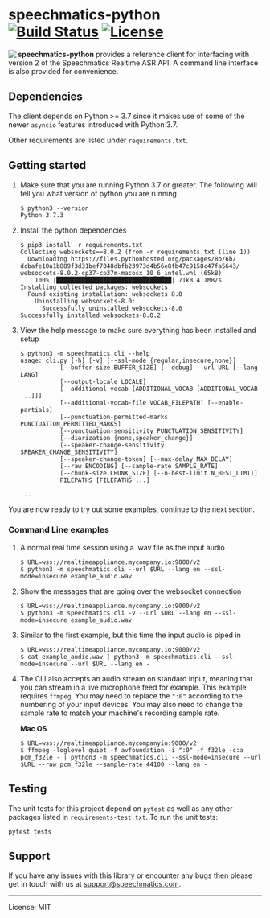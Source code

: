 # speechmatics-python &ensp; [![Build Status](https://travis-ci.org/speechmatics/speechmatics-python.svg?branch=master)](https://travis-ci.org/speechmatics/speechmatics-python) [![License](https://img.shields.io/badge/license-MIT-yellow.svg)](https://github.com/speechmatics/speechmatics-python/blob/master/LICENSE.txt)

<a href="https://www.speechmatics.com/"><img src="https://speechmatics.github.io/speechmatics-python/_static/logo.png" align="left"></a>

**speechmatics-python** provides a reference client for interfacing with version 2 of the Speechmatics Realtime ASR API. A command line interface is also provided for convenience.

## Dependencies

The client depends on Python >= 3.7 since it makes use of some of the newer `asyncio` features introduced with Python 3.7.

Other requirements are listed under `requirements.txt`.

## Getting started

1. Make sure that you are running Python 3.7 or greater. The following will tell you what version of python you are running

   ```shell
   $ python3 --version
   Python 3.7.3
   ```

1. Install the python dependencies

   ```shell
   $ pip3 install -r requirements.txt
   Collecting websockets==8.0.2 (from -r requirements.txt (line 1))
     Downloading https://files.pythonhosted.org/packages/8b/6b/ dcbafe10a1b889f3d31bef7048dbfb23973d4b56e8fb47c9158c47fa5643/ websockets-8.0.2-cp37-cp37m-macosx_10_6_intel.whl (65kB)
       100% |████████████████████████████████| 71kB 4.1MB/s
   Installing collected packages: websockets
     Found existing installation: websockets 8.0
       Uninstalling websockets-8.0:
         Successfully uninstalled websockets-8.0
   Successfully installed websockets-8.0.2
   ```

1. View the help message to make sure everything has been installed and setup

   ```shell
   $ python3 -m speechmatics.cli --help
   usage: cli.py [-h] [-v] [--ssl-mode {regular,insecure,none}]
              [--buffer-size BUFFER_SIZE] [--debug] --url URL [--lang LANG]
              [--output-locale LOCALE]
              [--additional-vocab [ADDITIONAL_VOCAB [ADDITIONAL_VOCAB ...]]]
              [--additional-vocab-file VOCAB_FILEPATH] [--enable-partials]
              [--punctuation-permitted-marks PUNCTUATION_PERMITTED_MARKS]
              [--punctuation-sensitivity PUNCTUATION_SENSITIVITY]
              [--diarization {none,speaker_change}]
              [--speaker-change-sensitivity SPEAKER_CHANGE_SENSITIVITY]
              [--speaker-change-token] [--max-delay MAX_DELAY]
              [--raw ENCODING] [--sample-rate SAMPLE_RATE]
              [--chunk-size CHUNK_SIZE] [--n-best-limit N_BEST_LIMIT]
              FILEPATHS [FILEPATHS ...]

   ...
   ```

You are now ready to try out some examples, continue to the next section.

### Command Line examples

1. A normal real time session using a .wav file as the input audio

   ```shell
   $ URL=wss://realtimeappliance.mycompany.io:9000/v2
   $ python3 -m speechmatics.cli --url $URL --lang en --ssl-mode=insecure example_audio.wav
   ```

1. Show the messages that are going over the websocket connection

   ```shell
   $ URL=wss://realtimeappliance.mycompany.io:9000/v2
   $ python3 -m speechmatics.cli -v --url $URL --lang en --ssl-mode=insecure example_audio.wav
   ```

1. Similar to the first example, but this time the input audio is piped in

   ```shell
   $ URL=wss://realtimeappliance.mycompany.io:9000/v2
   $ cat example_audio.wav | python3 -m speechmatics.cli --ssl-mode=insecure --url $URL --lang en -
   ```

1. The CLI also accepts an audio stream on standard input, meaning that you can stream in a live microphone feed for example.
   This example requires `ffmpeg`. You may need to replace the `":0"` according to the numbering of your input devices.
   You may also need to change the sample rate to match your machine's recording sample rate.

   **Mac OS**

   ```shell
   $ URL=wss://realtimeappliance.mycompanyio:9000/v2
   $ ffmpeg -loglevel quiet -f avfoundation -i ":0" -f f32le -c:a pcm_f32le - | python3 -m speechmatics.cli --ssl-mode=insecure --url $URL --raw pcm_f32le --sample-rate 44100 --lang en -
   ```

## Testing

The unit tests for this project depend on `pytest` as well as any other packages listed in `requirements-test.txt`.
To run the unit tests:

```shell
pytest tests
```

## Support

If you have any issues with this library or encounter any bugs then please get in touch with us at support@speechmatics.com.

---

License: MIT
